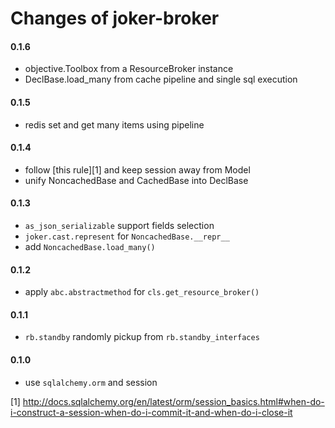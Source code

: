 
Changes of joker-broker
=======================

#### 0.1.6
* objective.Toolbox from a ResourceBroker instance
* DeclBase.load_many from cache pipeline and single sql execution

#### 0.1.5
* redis set and get many items using pipeline

#### 0.1.4
* follow [this rule][1] and keep session away from Model
* unify NoncachedBase and CachedBase into DeclBase

#### 0.1.3
* `as_json_serializable` support fields selection
* `joker.cast.represent` for `NoncachedBase.__repr__`
* add `NoncachedBase.load_many()`

#### 0.1.2
* apply `abc.abstractmethod` for `cls.get_resource_broker()`


#### 0.1.1
* `rb.standby` randomly pickup from `rb.standby_interfaces`


#### 0.1.0
* use `sqlalchemy.orm` and session


[1] http://docs.sqlalchemy.org/en/latest/orm/session_basics.html#when-do-i-construct-a-session-when-do-i-commit-it-and-when-do-i-close-it
